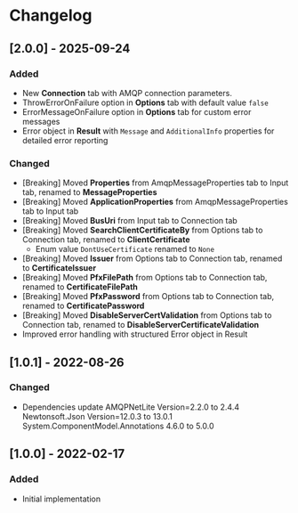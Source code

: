 # Changelog

## [2.0.0] - 2025-09-24

### Added
- New **Connection** tab with AMQP connection parameters.
- ThrowErrorOnFailure option in **Options** tab with default value `false`
- ErrorMessageOnFailure option in **Options** tab for custom error messages
- Error object in **Result** with `Message` and `AdditionalInfo` properties for detailed error reporting

### Changed
- [Breaking] Moved **Properties** from AmqpMessageProperties tab to Input tab, renamed to **MessageProperties**
- [Breaking] Moved **ApplicationProperties** from AmqpMessageProperties tab to Input tab
- [Breaking] Moved **BusUri** from Input tab to Connection tab
- [Breaking] Moved **SearchClientCertificateBy** from Options tab to Connection tab, renamed to **ClientCertificate**
  - Enum value `DontUseCertificate` renamed to `None`
- [Breaking] Moved **Issuer** from Options tab to Connection tab, renamed to **CertificateIssuer**
- [Breaking] Moved **PfxFilePath** from Options tab to Connection tab, renamed to **CertificateFilePath**
- [Breaking] Moved **PfxPassword** from Options tab to Connection tab, renamed to **CertificatePassword**
- [Breaking] Moved **DisableServerCertValidation** from Options tab to Connection tab, renamed to **DisableServerCertificateValidation**
- Improved error handling with structured Error object in Result

## [1.0.1] - 2022-08-26
### Changed
- Dependencies update
AMQPNetLite Version=2.2.0 to 2.4.4
Newtonsoft.Json Version=12.0.3 to 13.0.1
System.ComponentModel.Annotations 4.6.0 to 5.0.0

## [1.0.0] - 2022-02-17
### Added
- Initial implementation